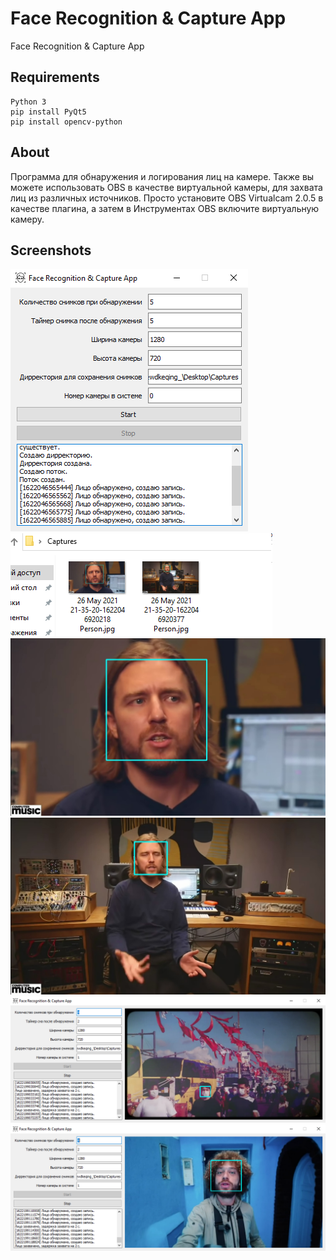 # Face Recognition & Capture App

Face Recognition & Capture App

## Requirements

```
Python 3
pip install PyQt5
pip install opencv-python
```

## About

Программа для обнаружения и логирования лиц на камере. Также вы можете использовать OBS в качестве виртуальной камеры, для захвата лиц из различных источников. Просто установите OBS Virtualcam 2.0.5 в качестве плагина, а затем в Инструментах OBS включите виртуальную камеру.

## Screenshots

![](screenshots/1.png)
![](screenshots/2.png)
![](screenshots/3.png)
![](screenshots/4.png)
![](screenshots/5.png)
![](screenshots/6.png)